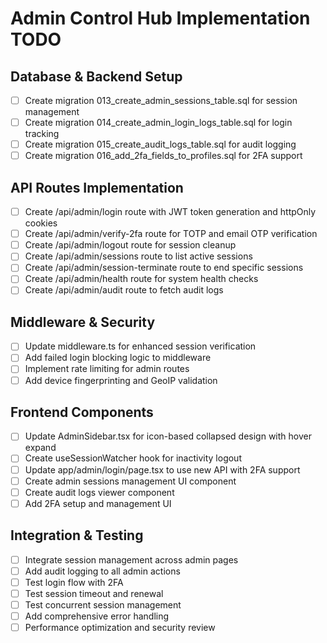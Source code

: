 # Admin Control Hub Implementation TODO

## Database & Backend Setup
- [ ] Create migration 013_create_admin_sessions_table.sql for session management
- [ ] Create migration 014_create_admin_login_logs_table.sql for login tracking
- [ ] Create migration 015_create_audit_logs_table.sql for audit logging
- [ ] Create migration 016_add_2fa_fields_to_profiles.sql for 2FA support

## API Routes Implementation
- [ ] Create /api/admin/login route with JWT token generation and httpOnly cookies
- [ ] Create /api/admin/verify-2fa route for TOTP and email OTP verification
- [ ] Create /api/admin/logout route for session cleanup
- [ ] Create /api/admin/sessions route to list active sessions
- [ ] Create /api/admin/session-terminate route to end specific sessions
- [ ] Create /api/admin/health route for system health checks
- [ ] Create /api/admin/audit route to fetch audit logs

## Middleware & Security
- [ ] Update middleware.ts for enhanced session verification
- [ ] Add failed login blocking logic to middleware
- [ ] Implement rate limiting for admin routes
- [ ] Add device fingerprinting and GeoIP validation

## Frontend Components
- [ ] Update AdminSidebar.tsx for icon-based collapsed design with hover expand
- [ ] Create useSessionWatcher hook for inactivity logout
- [ ] Update app/admin/login/page.tsx to use new API with 2FA support
- [ ] Create admin sessions management UI component
- [ ] Create audit logs viewer component
- [ ] Add 2FA setup and management UI

## Integration & Testing
- [ ] Integrate session management across admin pages
- [ ] Add audit logging to all admin actions
- [ ] Test login flow with 2FA
- [ ] Test session timeout and renewal
- [ ] Test concurrent session management
- [ ] Add comprehensive error handling
- [ ] Performance optimization and security review
